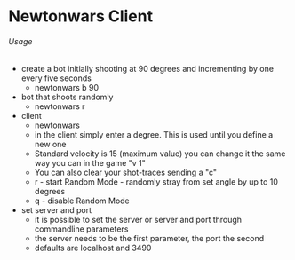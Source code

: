Newtonwars Client
=======

###### Usage
 - create a bot initially shooting at 90 degrees and incrementing by one every five seconds
	* newtonwars b 90
 - bot that shoots randomly
	* newtonwars r
 - client
	* newtonwars
	* in the client simply enter a degree. This is used until you define a new one
	* Standard velocity is 15 (maximum value) you can change it the same way you can in the game "v 1"
	* You can also clear your shot-traces sending a "c"
	* r - start Random Mode - randomly stray from set angle by up to 10 degrees
	* q - disable Random Mode
 - set server and port
	* it is possible to set the server or server and port through commandline parameters
	* the server needs to be the first parameter, the port the second
	* defaults are localhost and 3490
